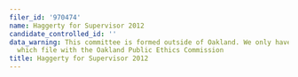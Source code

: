 ```yaml
---
filer_id: '970474'
name: Haggerty for Supervisor 2012
candidate_controlled_id: ''
data_warning: This committee is formed outside of Oakland. We only have data on committees
  which file with the Oakland Public Ethics Commission
title: Haggerty for Supervisor 2012
---
```

